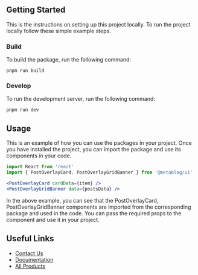 ## Getting Started

This is the instructions on setting up this project locally.
To run the project locally follow these simple example steps.

### Build

To build the package, run the following command:

```
pnpm run build
```

### Develop

To run the development server, run the following command:

```
pnpm run dev
```

## Usage

This is an example of how you can use the packages in your project.
Once you have installed the project, you can import the package and use its components in your code.

```jsx
import React from 'react'
import { PostOverlayCard, PostOverlayGridBanner } from '@metablog/ui'

<PostOverlayCard cardData={item} />
<PostOverlayGridBanner data={postsData} />

```

In the above example, you can see that the PostOverlayCard, PostOverlayGridBanner components are imported from the corresponding package and used in the code. You can pass the required props to the component and use it in your project.

## Useful Links

-  [Contact Us](https://jstemplate.net/contact-us)
-  [Documentation](https://docs.jstemplate.net)
-  [All Products](https://jstemplate.net)
